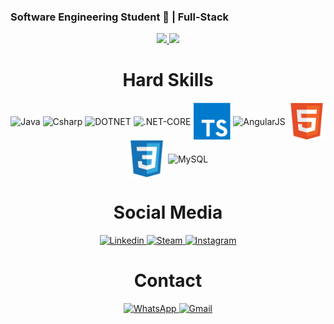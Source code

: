 ### Software Engineering Student 📓 | Full-Stack 

<div align="center">
  <a href="https://github.com/Hendr3w">
    <img height="180em" src="https://github-readme-stats.vercel.app/api?username=Hendr3w&show_icons=true&theme=gotham&include_all_commits=true&count_private=true"/>
    <img height="180em" src="https://github-readme-stats.vercel.app/api/top-langs/?username=Hendr3w&layout=compact&langs_count=7&theme=gotham"/>
  </a>
</div>



<div align="center" >
    <h1>Hard Skills</h1>
     <img align="center" alt="Java" height="60" width="60" src="https://cdn.jsdelivr.net/gh/devicons/devicon/icons/java/java-original.svg">
    <img align="center" alt="Csharp" height="60" width="60" src="https://cdn.jsdelivr.net/gh/devicons/devicon/icons/csharp/csharp-original.svg">
    <img align="center" alt="DOTNET" height="60" width="60" src="https://cdn.jsdelivr.net/gh/devicons/devicon/icons/dot-net/dot-net-original-wordmark.svg">
    <img align="center" alt=".NET-CORE" height="60" width="60" src="https://cdn.jsdelivr.net/gh/devicons/devicon/icons/dotnetcore/dotnetcore-original.svg">
    <img align="center" alt="Ts" height="60" width="60" src="https://raw.githubusercontent.com/devicons/devicon/master/icons/typescript/typescript-plain.svg">
    <img align="center" alt="AngularJS" height="60" width="60" src="https://cdn.jsdelivr.net/gh/devicons/devicon/icons/angularjs/angularjs-original.svg" />
    <img align="center" alt="HTML" height="60" width="60" src="https://raw.githubusercontent.com/devicons/devicon/master/icons/html5/html5-original.svg">
    <img align="center" alt="CSS" height="60" width="60" src="https://raw.githubusercontent.com/devicons/devicon/master/icons/css3/css3-original.svg">
    <img align="center" alt="MySQL" height="60" width="60" src="https://cdn.jsdelivr.net/gh/devicons/devicon/icons/mysql/mysql-original.svg">
</div>


<div align="center" style="margin-top: 20px;">
    <h1>Social Media</h1>
    <a href="https://www.linkedin.com/in/hendrew-carvalho-689209243/" target="_blank"><img alt="Linkedin" height="40" width="180" src="https://img.shields.io/badge/-LinkedIn-%230077B5?style=for-the-badge&logo=linkedin&logoColor=white" target="_blank">
    </a>  
    <a href="https://steamcommunity.com/profiles/76561198110532414/" target="_blank"><img alt="Steam" height="40" width="180" src="https://img.shields.io/badge/Steam-000000?style=for-the-badge&logo=steam&logoColor=white" target="_blank">
    </a>
    <a href="https://www.instagram.com/hendrew06/" target="_blank">
    <img alt="Instagram" height="40" width="180" src="https://img.shields.io/badge/Instagram-E4405F?style=for-the-badge&logo=instagram&logoColor=white" target="_blank">
    </a>
</div>

<div align="center" style="margin-top: 20px;">
    <h1>Contact</h1>
    <a href="https://api.whatsapp.com/send?phone=5541998487770" target="_blank"><img alt="WhatsApp" height="40" width="180" src="https://img.shields.io/badge/WhatsApp-25D366?style=for-the-badge&logo=whatsapp&logoColor=white" target="_blank">
    </a>  
    <a href="mailto:hendreewgustavo@gmail.com" target="_blank"><img alt="Gmail" height="40" width="180" src="https://img.shields.io/badge/Gmail-D14836?style=for-the-badge&logo=gmail&logoColor=white" target="_blank">
    </a>
</div>
